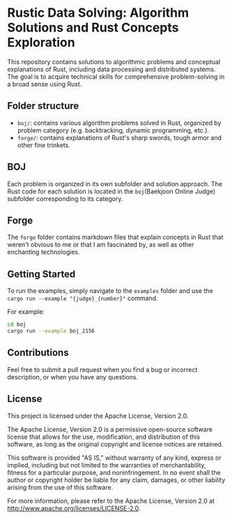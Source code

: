 # Rustic Data Solving: Algorithm Solutions and Rust Concepts Exploration  
This repository contains solutions to algorithmic problems and conceptual explanations of Rust,
including data processing and distributed systems.
The goal is to acquire technical skills for comprehensive problem-solving in a broad sense using Rust.

## Folder structure

- `boj/`: contains various algorithm problems solved in Rust,
  organized by problem category (e.g. backtracking, dynamic programming, etc.).
- `forge/`: contains explanations of Rust's sharp swords, tough armor and other fine trinkets.

## BOJ

Each problem is organized in its own subfolder and solution approach.
The Rust code for each solution is located in the `boj`(Baekjoon Online Judge)
subfolder corresponding to its category.

## Forge

The `forge` folder contains markdown files that explain concepts in Rust
that weren't obvious to me or that I am fascinated by, as well as other enchanting technologies.

## Getting Started

To run the examples, simply navigate to the `examples` folder and use the   
`cargo run --example "{judge}_{number}"`
command.  

For example:
```bash
cd boj
cargo run --example boj_2156
```

## Contributions

Feel free to submit a pull request when you find a bug or incorrect description, or when you have any questions.

## License

This project is licensed under the Apache License, Version 2.0.

The Apache License, Version 2.0 is a permissive open-source software license that allows for the use,
modification, and distribution of this software, as long as the original copyright and license notices are retained.

This software is provided "AS IS," without warranty of any kind, express or implied,
including but not limited to the warranties of merchantability, fitness for a particular purpose,
and noninfringement. In no event shall the author or copyright holder be liable for any claim,
damages, or other liability arising from the use of this software.

For more information, please refer to the Apache License,
Version 2.0 at http://www.apache.org/licenses/LICENSE-2.0.
